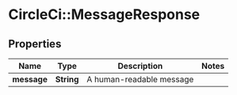 # CircleCi::MessageResponse

## Properties
Name | Type | Description | Notes
------------ | ------------- | ------------- | -------------
**message** | **String** | A human-readable message | 

